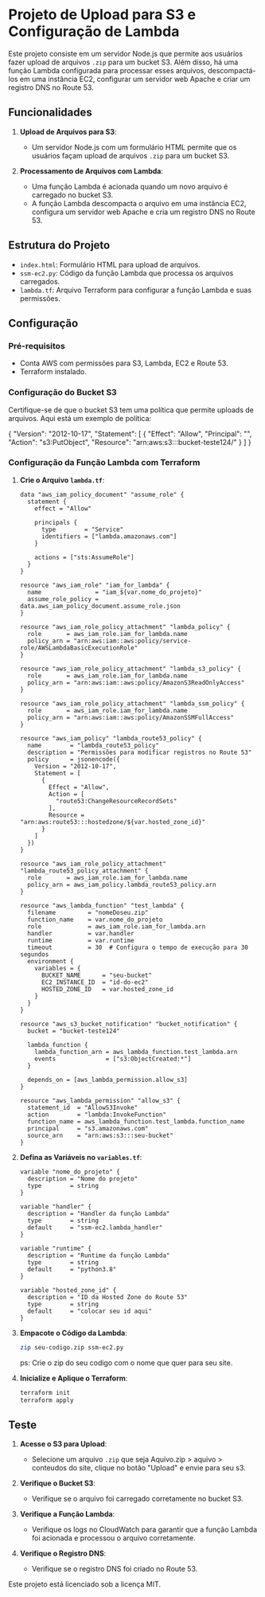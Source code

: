 # Projeto de Upload para S3 e Configuração de Lambda

Este projeto consiste em um servidor Node.js que permite aos usuários fazer upload de arquivos `.zip` para um bucket S3. Além disso, há uma função Lambda configurada para processar esses arquivos, descompactá-los em uma instância EC2, configurar um servidor web Apache e criar um registro DNS no Route 53.

## Funcionalidades

1. **Upload de Arquivos para S3**:
   - Um servidor Node.js com um formulário HTML permite que os usuários façam upload de arquivos `.zip` para um bucket S3.

2. **Processamento de Arquivos com Lambda**:
   - Uma função Lambda é acionada quando um novo arquivo é carregado no bucket S3.
   - A função Lambda descompacta o arquivo em uma instância EC2, configura um servidor web Apache e cria um registro DNS no Route 53.

## Estrutura do Projeto

- `index.html`: Formulário HTML para upload de arquivos.
- `ssm-ec2.py`: Código da função Lambda que processa os arquivos carregados.
- `lambda.tf`: Arquivo Terraform para configurar a função Lambda e suas permissões.

## Configuração

### Pré-requisitos

- Conta AWS com permissões para S3, Lambda, EC2 e Route 53.
- Terraform instalado.

### Configuração do Bucket S3

Certifique-se de que o bucket S3 tem uma política que permite uploads de arquivos. Aqui está um exemplo de política:

{
"Version": "2012-10-17",
"Statement": [
{
"Effect": "Allow",
"Principal": "",
"Action": "s3:PutObject",
"Resource": "arn:aws:s3:::bucket-teste124/"
}
]
}

### Configuração da Função Lambda com Terraform

1. **Crie o Arquivo `lambda.tf`**:

   ```hcl
   data "aws_iam_policy_document" "assume_role" {
     statement {
       effect = "Allow"

       principals {
         type        = "Service"
         identifiers = ["lambda.amazonaws.com"]
       }

       actions = ["sts:AssumeRole"]
     }
   }

   resource "aws_iam_role" "iam_for_lambda" {
     name               = "iam_${var.nome_do_projeto}"
     assume_role_policy = data.aws_iam_policy_document.assume_role.json
   }

   resource "aws_iam_role_policy_attachment" "lambda_policy" {
     role       = aws_iam_role.iam_for_lambda.name
     policy_arn = "arn:aws:iam::aws:policy/service-role/AWSLambdaBasicExecutionRole"
   }

   resource "aws_iam_role_policy_attachment" "lambda_s3_policy" {
     role       = aws_iam_role.iam_for_lambda.name
     policy_arn = "arn:aws:iam::aws:policy/AmazonS3ReadOnlyAccess"
   }

   resource "aws_iam_role_policy_attachment" "lambda_ssm_policy" {
     role       = aws_iam_role.iam_for_lambda.name
     policy_arn = "arn:aws:iam::aws:policy/AmazonSSMFullAccess"
   }

   resource "aws_iam_policy" "lambda_route53_policy" {
     name        = "lambda_route53_policy"
     description = "Permissões para modificar registros no Route 53"
     policy      = jsonencode({
       Version = "2012-10-17",
       Statement = [
         {
           Effect = "Allow",
           Action = [
             "route53:ChangeResourceRecordSets"
           ],
           Resource = "arn:aws:route53:::hostedzone/${var.hosted_zone_id}"
         }
       ]
     })
   }

   resource "aws_iam_role_policy_attachment" "lambda_route53_policy_attachment" {
     role       = aws_iam_role.iam_for_lambda.name
     policy_arn = aws_iam_policy.lambda_route53_policy.arn
   }

   resource "aws_lambda_function" "test_lambda" {
     filename         = "nomeDoseu.zip"
     function_name    = var.nome_do_projeto
     role             = aws_iam_role.iam_for_lambda.arn
     handler          = var.handler
     runtime          = var.runtime
     timeout          = 30  # Configura o tempo de execução para 30 segundos
     environment {
       variables = {
         BUCKET_NAME      = "seu-bucket"
         EC2_INSTANCE_ID  = "id-do-ec2"
         HOSTED_ZONE_ID   = var.hosted_zone_id
       }
     }
   }

   resource "aws_s3_bucket_notification" "bucket_notification" {
     bucket = "bucket-teste124"

     lambda_function {
       lambda_function_arn = aws_lambda_function.test_lambda.arn
       events              = ["s3:ObjectCreated:*"]
     }

     depends_on = [aws_lambda_permission.allow_s3]
   }

   resource "aws_lambda_permission" "allow_s3" {
     statement_id  = "AllowS3Invoke"
     action        = "lambda:InvokeFunction"
     function_name = aws_lambda_function.test_lambda.function_name
     principal     = "s3.amazonaws.com"
     source_arn    = "arn:aws:s3:::seu-bucket"
   }
   ```

2. **Defina as Variáveis no `variables.tf`**:

   ```hcl
   variable "nome_do_projeto" {
     description = "Nome do projeto"
     type        = string
   }

   variable "handler" {
     description = "Handler da função Lambda"
     type        = string
     default     = "ssm-ec2.lambda_handler"
   }

   variable "runtime" {
     description = "Runtime da função Lambda"
     type        = string
     default     = "python3.8"
   }

   variable "hosted_zone_id" {
     description = "ID da Hosted Zone do Route 53"
     type        = string
     default     = "colocar seu id aqui"
   }
   ```

3. **Empacote o Código da Lambda**:

   ```sh
   zip seu-codigo.zip ssm-ec2.py
   ```
   ps: Crie o zip do seu codigo com o nome que quer para seu site.

4. **Inicialize e Aplique o Terraform**:

   ```sh
   terraform init
   terraform apply
   ```

## Teste

1. **Acesse o S3 para Upload**: 
   - Selecione um arquivo `.zip` que seja Aquivo.zip > aquivo > conteudos do site, clique no botão "Upload" e envie para seu s3.

2. **Verifique o Bucket S3**:
   - Verifique se o arquivo foi carregado corretamente no bucket S3.

3. **Verifique a Função Lambda**:
   - Verifique os logs no CloudWatch para garantir que a função Lambda foi acionada e processou o arquivo corretamente.

4. **Verifique o Registro DNS**:
   - Verifique se o registro DNS foi criado no Route 53.

Este projeto está licenciado sob a licença MIT.
